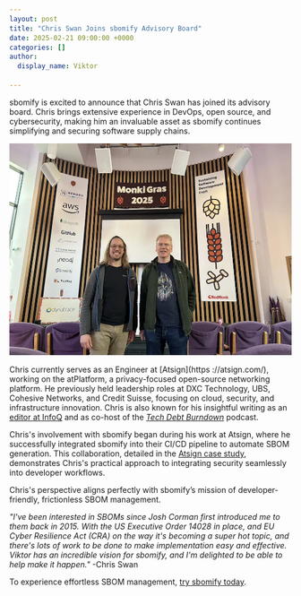 ```yaml
---
layout: post
title: "Chris Swan Joins sbomify Advisory Board"
date: 2025-02-21 09:00:00 +0000
categories: []
author:
  display_name: Viktor

---
```


sbomify is excited to announce that Chris Swan has joined its advisory board. Chris brings extensive experience in DevOps, open source, and cybersecurity, making him an invaluable asset as sbomify continues simplifying and securing software supply chains.

![Chris Swan](/assets/images/chris_swan.webp)

Chris currently serves as an Engineer at [Atsign](https ://atsign.com/), working on the atPlatform, a privacy-focused open-source networking platform. He previously held leadership roles at DXC Technology, UBS, Cohesive Networks, and Credit Suisse, focusing on cloud, security, and infrastructure innovation. Chris is also known for his insightful writing as an [editor at InfoQ](https://www.infoq.com/profile/Chris-Swan/#allActivity) and as co-host of the [_Tech Debt Burndown_](https://techdebtburndown.com/) podcast.

Chris's involvement with sbomify began during his work at Atsign, where he successfully integrated sbomify into their CI/CD pipeline to automate SBOM generation. This collaboration, detailed in the [Atsign case study](https://sbomify.com/case-studies/atsign), demonstrates Chris's practical approach to integrating security seamlessly into developer workflows.

Chris's perspective aligns perfectly with sbomify’s mission of developer-friendly, frictionless SBOM management.

_"I've been interested in SBOMs since Josh Corman first introduced me to them back in 2015. With the US Executive Order 14028 in place, and EU Cyber Resilience Act (CRA) on the way it's becoming a super hot topic, and there's lots of work to be done to make implementation easy and effective. Viktor has an incredible vision for sbomify, and I'm delighted to be able to help make it happen."_ -Chris Swan

To experience effortless SBOM management, [try sbomify today](https://sbomify.com).
